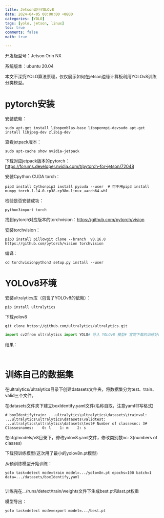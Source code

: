 ```yaml
---
title: Jetson运行YOLOv8
date: 2024-04-05 00:00:00 +0800
categories: [YOLO]
tags: [yolo, jetson, linux]
toc: true 
comments: false
math: true

---
```


开发板型号：Jetson Orin NX

系统版本：ubuntu 20.04

本文不深究YOLO算法原理，仅仅展示如何在jetson边缘计算板利用YOLOv8训练分类模型。

# pytorch安装

安装依赖：

```Plain
sudo apt-get install libopenblas-base libopenmpi-devsudo apt-get install libjpeg-dev zlib1g-dev
```

查看jetpack版本：

```Plain
sudo apt-cache show nvidia-jetpack
```

下载对应jetpack版本的pytorch：https://forums.developer.nvidia.com/t/pytorch-for-jetson/72048

安装Cpython CUDA torch：

```Plain
pip3 install Cythonpip3 install pycuda --user  # 可不用pip3 install numpy torch-1.14.0-cp38-cp38m-linux_aarch64.whl
```

检验是否安装成功：

```Plain
python3import torch
```

找到pytorch对应版本的torchvision：https://github.com/pytorch/vision

安装torchvision：

```Plain
pip3 install pillowgit clone --branch  v0.16.0 https://github.com/pytorch/vision torchvision
```

编译：

```Plain
cd torchvisionpython3 setup.py install --user
```

# YOLOv8环境

安装ultralytics库（包含了YOLOv8的依赖）：

```Plain
pip install ultralytics
```

下载yolov8

```Plain
git clone https://github.com/ultralytics/ultralytics.git
```

```Python
import cv2from ultralytics import YOLO# 导入 YOLOv8 模型# 官网下载的训练好的模型model = YOLO('./yolov8n.pt')# 打开视频文件# 自己拍频屏的一段视频video_path = "./1848114474.mp4"cap = cv2.VideoCapture(video_path)while cap.isOpened():    success, frame = cap.read()    if success:        results = model(frame)        annotated_frame = results[0].plot()        cv2.imshow("YOLOv8 Inference", annotated_frame)        if cv2.waitKey(1) & 0xFF == ord("q"):            break    else:        breakcap.release()cv2.destroyAllWindows()
```

结果：

![]()

![]()

# 训练自己的数据集

在ultralytics/ultralytics目录下创建datasets文件夹，将数据集分为test、train、valid三个文件。

在datasets文件夹下建立boxIdentify.yaml文件(名称自取，注意yaml书写格式)

```Plain
# boxIdentifytrain: ...ultralytics\ultralytics\datasets\trainval: ...ultralytics\ultralytics\datasets\validtest: ...ultralytics\ultralytics\datasets\test# Number of classesnc: 3# Classesnames:    0: l    1: m    2: s
```

在cfg/models/v8目录下，修改yolov8.yaml文件，修改类别数nc: 3(numbers of classes)

下载预训练模型(这次用了最小的yolov8n.pt模型)

从预训练模型开始训练：

```Plain
yolo task=detect mode=train model=.../yolov8n.pt epochs=100 batch=1 data=.../datasets/boxIdentify,yaml
```

![]()

训练完在.../runs/detect/train/weights文件下生成best.pt和last.pt权重

模型导出：

```Plain
yolo task=detect mode=export model=.../best.pt
```
